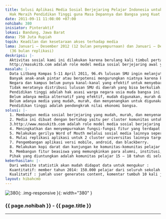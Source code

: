```yaml
---
title: Solusi Aplikasi Media Sosial Berjejaring Pelajar Indonesia untuk Mendapatkan
  Hak Meraih Pendidikan Tinggi guna Masa Depannya dan Bangsa yang Kuat
date: 2011-09-11 11:08:00 +07:00
nohibah: 380
inisiator: Pinteraktif
lokasi: Bandung, Jawa Barat
dana: 750 Juta Rupiah
topik: Keadilan dan kesetaraan akses terhadap media
lama: Januari – Desember 2012 (12 bulan penyempurnaan) dan Januari – Desember 2014
  (36 bulan replikasi)
deskripsi: |-
  Aktivitas sosial kami ini dilakukan karena berulang kali timbul pertanyaan yang sama: Kenapa pelajar khususnya di daerah tidak memiliki peluang yang sama untuk mendapatkan informasi masuk kuliah? Bukankah pendidikan tinggi yang berkualitas adalah hak asasi setiap pelajar? Apakah benar jurusan ini sesuai minatnya? Kalau tidak punya biaya tapi lulus ujian masuk apakah tetap boleh kuliah? Bukankah pendidikan tinggi adalah pendongkrak ekonomi seseorang bahkan bangsa ini? Bukankah banyak orang dan institusi yang bisa membantu? Bukankah internet sekarang murah dan mudah diakses? Bukankah lebih dari 65% pengguna social media adalah pelajar dan mahasiswa?
  http://masukitb.com adalah role model media sosial berjejaring awal yang kami buat dan dapat dengan mudah direplikasi ke banyak cluster komunitas universitas-universitas lain di Indonesia dan luar negeri. Tujuan dan Nilai-nilai Sosialnya yaitu membuat wadah yang mampu menjadi katalis bagi warga kampus untuk bahu membahu dengan cara dan media yang menyenangkan dalam membantu ribuan pelajar di Indonesia (user generates contents) supaya mendapatkan hak pendidikan tinggi. 120 orang lebih dari 5000 an pelajar sudah mendeklarasikan bahwa benar-benar diterima di ITB dengan masukitb.com. Kami yakin akan bertambah banyak yang akan mendeklarasikan bisa kuliah di salah satu universitas terbaik dengan cara mudah dan menyenangkan dari komputernya ataupun telepon genggamnya.
masalah: |-
  Data Litbang Kompas 5-11 April 2011, 96.4% lulusan SMU ingin melanjutkan ke perguruan tinggi
  Banyak anak-anak pintar atau berpotensi mengurungkan niatnya karena kurangnya informasi kesempatan untuk pendidikan tinggi.
  Negara dan kampus belum punya kanal-kanal yang efektif untuk menyebarluaskan kesempatan berkuliah.
  Tidak meratanya distribusi lulusan SMU di daerah yang bisa berkuliah.
  Pendidikan tinggi adalah hak asasi warga negara usia muda bangsa ini.
  Belum adanya media alternatif yang efektif, mudah digunakan, murah dan menyenangkan yang bisa digunakan oleh para warga kampus dan orang yang peduli untuk dapat bisa berkontribusi bersama-sama dalam membantu mengatasi permasalahan pelajar berpotensi untuk dapat berkuliah.
  Belum adanya media yang mudah, murah, dan menyenangkan untuk digunakan para pelajar agar bisa mengakses informasi dan berinteraksi langsung ke banyak pribadi-pribadi peduli dari kampus yang mau membantu mereka dalam menyiapkan pendidikan tingginya.
  Pendidikan tinggi adalah pendongkrak nilai ekonomi bangsa.
solusi: |-
  1. Membangun media sosial berjejaring yang mudah, murah, dan menyenangkan untuk digunakan para komunitas pelajar dan kontributor komunitas mahasiswa.
  2. Media ini dibuat dengan bertahap yaitu per cluster komunitas untuk uji fungsi dengan harapan nantinya bisa direplikasi ke cluster komunitas lain.
  3.http://www.masukitb.com adalah role model media sosial berjejaring awal yang dibuat.
  4. Meningkatkan dan menyempurnakan fungsi-fungsi fitur yang terdapat di media sosial berjejaring http://masukitb.com .
  5. Melakukan gerilya Word of Mouth melalui sosial media lainnya seperti facebook dan twitter untuk menambah anggota komunitas
  6. Mulai replikasi aplikasi untuk 2 cluster universitas lainnya target tahun 2012
  7. Pengembangan aplikasi versi mobile, android, dan blackberry.
  8. Melakukan kopi darat dan kunjungan ke komunitas-komunitas pelajar di luar jawa khususnya target 10 kali per tahun.
  9. Membangun fitur beasiswa yang memungkinkan para alumni, institusi, perusahaan secara kolektif dapat menyumbang dengan ditampung dana tersebut di lembaga yang memiliki izin dalam penggumpulkan dana..
  Pihak yang diuntungkan adalah komunitas pelajar 15 – 18 tahun di seluruh Indonesia dan komunitas mahasiswa 18 – 26 tahun di Bandung dan Jakarta
keberhasilan: |-
  Dari website statistik akan mudah didapat data untuk mengukur :
  Kuantitatif: member tahun 2014: 150.000 pelajar dari seluruh sekolah Indonesia,10.000 mahasiswa/alumni, 500 orang pelajar melakukan “declare” telah masukitb 100%, pageviews 1041985 menjadi, unique visitor dari 167.180 menjadi 5 kali jumlahnya
  Kualitatif : jumlah user generates content, komentar tumbuh 10 kali jumlahnya dalam waktu 4 tahun, minimal 3 publikasi media nasional 1 (satu) media internasional di tahun 2012, word of mouth di media twitter, facebook juga lingkungan sekolah dan kampus.
layout: hibahcmb
---
```


![380](/static/img/hibahcmb/380.png){: .img-responsive }{: width="380" }

### {{ page.nohibah }} - {{ page.title }}

---
